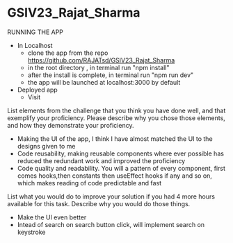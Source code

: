# GSIV23_Rajat_Sharma

RUNNING THE APP

- In Localhost
  - clone the app from the repo https://github.com/RAJATsd/GSIV23_Rajat_Sharma
  - in the root directory , in terminal run "npm install"
  - after the install is complete, in terminal run "npm run dev"
  - the app will be launched at localhost:3000 by default
- Deployed app
  - Visit

List elements from the challenge that you think you have done well, and that exemplify your proficiency. Please describe why you chose those elements, and how they demonstrate your proficiency.

- Making the UI of the app, I think I have almost matched the UI to the designs given to me
- Code reusability, making reusable components where ever possible has reduced the redundant work and improved the proficiency
- Code quality and readability. You will a pattern of every component, first comes hooks,then constants then useEffect hooks if any and so on, which makes reading of code predictable and fast

List what you would do to improve your solution if you had 4 more hours available for this task. Describe why you would do those things.

- Make the UI even better
- Intead of search on search button click, will implement search on keystroke
